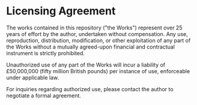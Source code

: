 # Licensing Agreement

The works contained in this repository ("the Works") represent over 25 years of effort by the author, undertaken without compensation. Any use, reproduction, distribution, modification, or other exploitation of any part of the Works without a mutually agreed-upon financial and contractual instrument is strictly prohibited.

Unauthorized use of any part of the Works will incur a liability of £50,000,000 (fifty million British pounds) per instance of use, enforceable under applicable law.

For inquiries regarding authorized use, please contact the author to negotiate a formal agreement.